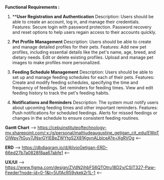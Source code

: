**Functional Requirements :**

1. ****User Registration and Authentication**
  Description: Users should be able to create an account, log in, and manage their credentials.
  Features:
    Secure login with password protection.
    Password recovery and reset options to help users regain access to their accounts quickly.

2. **Pet Profile Management**
  Description: Users should be able to create and manage detailed profiles for their pets.
  Features:
    Add new pet profiles, including essential details like the pet's name, age, breed, and dietary needs.
    Edit or delete existing profiles.
    Upload and manage pet images to make profiles more personalized.

3. **Feeding Schedule Management**
  Description: Users should be able to set up and manage feeding schedules for each of their pets.
  Features:
    Create and modify feeding schedules, specifying the time and frequency of feedings.
    Set reminders for feeding times.
    View and edit feeding history to track the pet's feeding habits.

4. **Notifications and Reminders**
  Description: The system must notify users about upcoming feeding times and other important reminders.
  Features:
    Push notifications for scheduled feedings.
    Alerts for missed feedings or changes in the schedule to ensure consistent feeding routines.

**Gantt Chart**
--> https://cebuinstituteoftechnology-my.sharepoint.com/:x:/g/personal/mattjudeaugustine_getigan_cit_edu/EWqTOIWpy7tGuy7JNsrGYlEBeZWYtgS2X81KgynALblceA?e=XgRVOg  <--

**ERD**
--> https://dbdiagram.io/d/AlivioGetigan-ERD-66ed27b7a0828f8aa67abfe1 <--   

**UX/UI**
--> https://www.figma.com/design/ZVdN2jhbFS6QTOtru18D2y/CSIT327-Paw-Feeder?node-id=0-1&t=5UfAcR59vkek2r1L-1 <--
